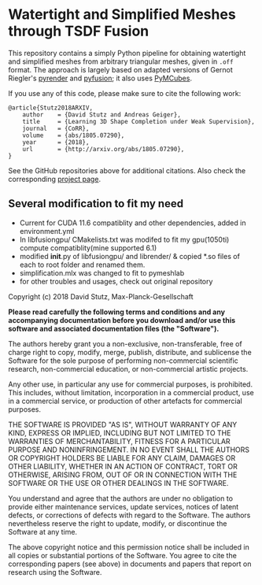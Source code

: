 # Watertight and Simplified Meshes through TSDF Fusion

This repository contains a simply Python pipeline for obtaining watertight
and simplified meshes from arbitrary triangular meshes, given in `.off` format.
The approach is largely based on adapted versions of Gernot Riegler's
[pyrender](https://github.com/griegler/pyrender) and [pyfusion](https://github.com/griegler/pyfusion);
it also uses [PyMCubes](https://github.com/pmneila/PyMCubes).

If you use any of this code, please make sure to cite the following work:

    @article{Stutz2018ARXIV,
        author    = {David Stutz and Andreas Geiger},
        title     = {Learning 3D Shape Completion under Weak Supervision},
        journal   = {CoRR},
        volume    = {abs/1805.07290},
        year      = {2018},
        url       = {http://arxiv.org/abs/1805.07290},
    }

See the GitHub repositories above for additional citations.
Also check the corresponding [project page](http://davidstutz.de/projects/shape-completion/).

## Several modification to fit my need
- Current for CUDA 11.6 compatiblity and other dependencies, added in environment.yml
- In libfusiongpu/ CMakelists.txt was modifed to fit my gpu(1050ti) compute compatiblity(mine supported 6.1)
- modified __init__.py of libfusiongpu/ and librender/ & copied *.so files of each to root folder and renamed them.
- simplification.mlx was changed to fit to pymeshlab
- for other troubles and usages, check out original repository

Copyright (c) 2018 David Stutz, Max-Planck-Gesellschaft

**Please read carefully the following terms and conditions and any accompanying documentation before you download and/or use this software and associated documentation files (the "Software").**

The authors hereby grant you a non-exclusive, non-transferable, free of charge right to copy, modify, merge, publish, distribute, and sublicense the Software for the sole purpose of performing non-commercial scientific research, non-commercial education, or non-commercial artistic projects.

Any other use, in particular any use for commercial purposes, is prohibited. This includes, without limitation, incorporation in a commercial product, use in a commercial service, or production of other artefacts for commercial purposes.

THE SOFTWARE IS PROVIDED "AS IS", WITHOUT WARRANTY OF ANY KIND, EXPRESS OR IMPLIED, INCLUDING BUT NOT LIMITED TO THE WARRANTIES OF MERCHANTABILITY, FITNESS FOR A PARTICULAR PURPOSE AND NONINFRINGEMENT. IN NO EVENT SHALL THE AUTHORS OR COPYRIGHT HOLDERS BE LIABLE FOR ANY CLAIM, DAMAGES OR OTHER LIABILITY, WHETHER IN AN ACTION OF CONTRACT, TORT OR OTHERWISE, ARISING FROM, OUT OF OR IN CONNECTION WITH THE SOFTWARE OR THE USE OR OTHER DEALINGS IN THE SOFTWARE.

You understand and agree that the authors are under no obligation to provide either maintenance services, update services, notices of latent defects, or corrections of defects with regard to the Software. The authors nevertheless reserve the right to update, modify, or discontinue the Software at any time.

The above copyright notice and this permission notice shall be included in all copies or substantial portions of the Software. You agree to cite the corresponding papers (see above) in documents and papers that report on research using the Software.
